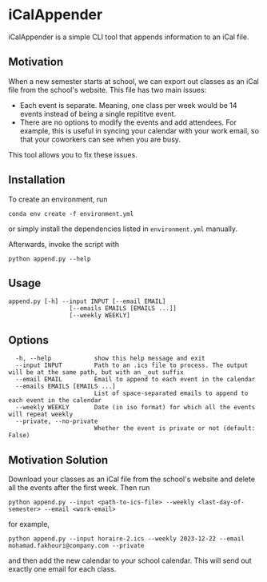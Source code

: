 # iCalAppender

iCalAppender is a simple CLI tool that appends information to an iCal file.

## Motivation

When a new semester starts at school, we can export out classes as an iCal file from the school's website. This file has two main issues:

- Each event is separate. Meaning, one class per week would be 14 events instead of being a single repititve event.
- There are no options to modify the events and add attendees. For example, this is useful in syncing your calendar with your work email, so that your coworkers can see when you are busy.

This tool allows you to fix these issues.

## Installation

To create an environment, run

```
conda env create -f environment.yml
```

or simply install the dependencies listed in `environment.yml` manually.

Afterwards, invoke the script with

```
python append.py --help
```

## Usage

```
append.py [-h] --input INPUT [--email EMAIL]
                 [--emails EMAILS [EMAILS ...]]
                 [--weekly WEEKLY]
```

## Options

```
  -h, --help            show this help message and exit
  --input INPUT         Path to an .ics file to process. The output will be at the same path, but with an _out suffix
  --email EMAIL         Email to append to each event in the calendar
  --emails EMAILS [EMAILS ...]
                        List of space-separated emails to append to each event in the calendar
  --weekly WEEKLY       Date (in iso format) for which all the events will repeat weekly
  --private, --no-private
                        Whether the event is private or not (default: False)
```

## Motivation Solution

Download your classes as an iCal file from the school's website and delete all the events after the first week. Then run

```
python append.py --input <path-to-ics-file> --weekly <last-day-of-semester> --email <work-email>
```

for example,

```
python append.py --input horaire-2.ics --weekly 2023-12-22 --email mohamad.fakhouri@company.com --private
```

and then add the new calendar to your school calendar. This will send out exactly one email for each class.

